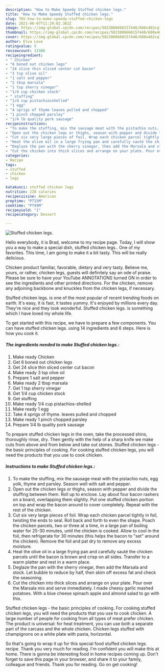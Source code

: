 ```yaml
---
description: "How to Make Speedy Stuffed chicken legs."
title: "How to Make Speedy Stuffed chicken legs."
slug: 765-how-to-make-speedy-stuffed-chicken-legs
date: 2021-06-07T11:29:02.362Z
image: https://img-global.cpcdn.com/recipes/5823086660157440/680x482cq70/stuffed-chicken-legs-recipe-main-photo.jpg
thumbnail: https://img-global.cpcdn.com/recipes/5823086660157440/680x482cq70/stuffed-chicken-legs-recipe-main-photo.jpg
cover: https://img-global.cpcdn.com/recipes/5823086660157440/680x482cq70/stuffed-chicken-legs-recipe-main-photo.jpg
author: Elva Love
ratingvalue: 5
reviewcount: 13386
recipeingredient:
- " Chicken"
- "6 boned out chicken legs"
- "24 slice thin sliced center cut bacon"
- "3 tsp olive oil"
- "1 salt and pepper"
- "2 tbsp marsala"
- "1 tsp sherry vinegar"
- "1/4 cup chicken stock"
- " stuffing"
- "1/4 cup pistachiosshelled"
- "1 egg"
- "4 sprigs of thyme leaves pulled and chopped"
- "1 pinch chopped parsley"
- "1/4 lb quality pork sausage"
recipeinstructions:
- "To make the stuffing, mix the sausage meat with the pistachio nuts, egg yolk, thyme and parsley. Season well with salt and pepper."
- "Open out the chicken legs or thighs, season with pepper and divide the stuffing between them. Roll up to enclose. Lay about four bacon rashers on a board, overlapping them slightly. Put one stuffed chicken portion on top and wrap the bacon around to cover completely. Repeat with the rest of the chicken."
- "Cut six very large pieces of foil. Wrap each chicken parcel tightly in foil, twisting the ends to seal. Roll back and forth to even the shape. Poach the chicken parcels, two or three at a time, in a large pan of boiling water for 25-30 minutes, until the chicken is cooked. Allow to cool in the foil, then refrigerate for 30 minutes (this helps the bacon to &#34;set&#34; around the chicken). Remove the foil and pat dry to remove any excess moisture."
- "Heat the olive oil in a large frying pan and carefully sauté the chicken parcels until the bacon is brown and crisp on all sides. Transfer to a warm platter and rest in a warm place."
- "Deglaze the pan with the sherry vinegar, then add the Marsala and stock. Let bubble to reduce by half, then skim off excess fat and check the seasoning."
- "Cut the chicken into thick slices and arrange on your plate. Pour over the Marsala mix and serve immediately. I made cheesy garlic mashed potatoes. With a blue cheese spinach apple and almond salad to go with this."
categories:
- Recipe
tags:
- stuffed
- chicken
- legs

katakunci: stuffed chicken legs 
nutrition: 228 calories
recipecuisine: American
preptime: "PT15M"
cooktime: "PT49M"
recipeyield: "1"
recipecategory: Dessert

---
```



![Stuffed chicken legs.](https://img-global.cpcdn.com/recipes/5823086660157440/680x482cq70/stuffed-chicken-legs-recipe-main-photo.jpg)

Hello everybody, it is Brad, welcome to my recipe page. Today, I will show you a way to make a special dish, stuffed chicken legs.. One of my favorites. This time, I am going to make it a bit tasty. This will be really delicious.

Chicken product familiar, favorable, dietary and very tasty. Believe me, yours, or rather, chicken legs, guests will definitely say an ode of praise. Please be sure to have your YouTube ANNOTATIONS turned ON in order to see the ingredients and other printed directions. For the chicken, remove any adjoining backbone and knuckles from the chicken legs, if necessary.

Stuffed chicken legs. is one of the most popular of recent trending foods on earth. It's easy, it is fast, it tastes yummy. It's enjoyed by millions every day. They're nice and they look wonderful. Stuffed chicken legs. is something which I have loved my whole life.


To get started with this recipe, we have to prepare a few components. You can have stuffed chicken legs. using 14 ingredients and 6 steps. Here is how you cook it.

<!--inarticleads1-->

##### The ingredients needed to make Stuffed chicken legs.:

1. Make ready  Chicken
1. Get 6 boned out chicken legs
1. Get 24 slice thin sliced center cut bacon
1. Make ready 3 tsp olive oil
1. Prepare 1 salt and pepper
1. Make ready 2 tbsp marsala
1. Get 1 tsp sherry vinegar
1. Get 1/4 cup chicken stock
1. Get  stuffing
1. Make ready 1/4 cup pistachios-shelled
1. Make ready 1 egg
1. Take 4 sprigs of thyme. leaves pulled and chopped
1. Make ready 1 pinch chopped parsley
1. Prepare 1/4 lb quality pork sausage


To prepare stuffed chicken legs in the oven, take the processed shins, thoroughly rinse, dry. Then gently with the help of a sharp knife we make cuts from above and from below and take out stones. Stuffed chicken legs - the basic principles of cooking. For cooking stuffed chicken legs, you will need the products that you use to cook chicken. 

<!--inarticleads2-->

##### Instructions to make Stuffed chicken legs.:

1. To make the stuffing, mix the sausage meat with the pistachio nuts, egg yolk, thyme and parsley. Season well with salt and pepper.
1. Open out the chicken legs or thighs, season with pepper and divide the stuffing between them. Roll up to enclose. Lay about four bacon rashers on a board, overlapping them slightly. Put one stuffed chicken portion on top and wrap the bacon around to cover completely. Repeat with the rest of the chicken.
1. Cut six very large pieces of foil. Wrap each chicken parcel tightly in foil, twisting the ends to seal. Roll back and forth to even the shape. Poach the chicken parcels, two or three at a time, in a large pan of boiling water for 25-30 minutes, until the chicken is cooked. Allow to cool in the foil, then refrigerate for 30 minutes (this helps the bacon to &#34;set&#34; around the chicken). Remove the foil and pat dry to remove any excess moisture.
1. Heat the olive oil in a large frying pan and carefully sauté the chicken parcels until the bacon is brown and crisp on all sides. Transfer to a warm platter and rest in a warm place.
1. Deglaze the pan with the sherry vinegar, then add the Marsala and stock. Let bubble to reduce by half, then skim off excess fat and check the seasoning.
1. Cut the chicken into thick slices and arrange on your plate. Pour over the Marsala mix and serve immediately. I made cheesy garlic mashed potatoes. With a blue cheese spinach apple and almond salad to go with this.


Stuffed chicken legs - the basic principles of cooking. For cooking stuffed chicken legs, you will need the products that you use to cook chicken. A large number of people for cooking from all types of meat prefer chicken. The product is universal: for heat treatment, you can use both a separate part of the carcass and the whole chicken. Chicken legs stuffed with champignons on a white plate with pasta, horizontal. 

So that's going to wrap it up for this special food stuffed chicken legs. recipe. Thank you very much for reading. I'm confident you will make this at home. There is gonna be interesting food in home recipes coming up. Don't forget to save this page in your browser, and share it to your family, colleague and friends. Thank you for reading. Go on get cooking!
